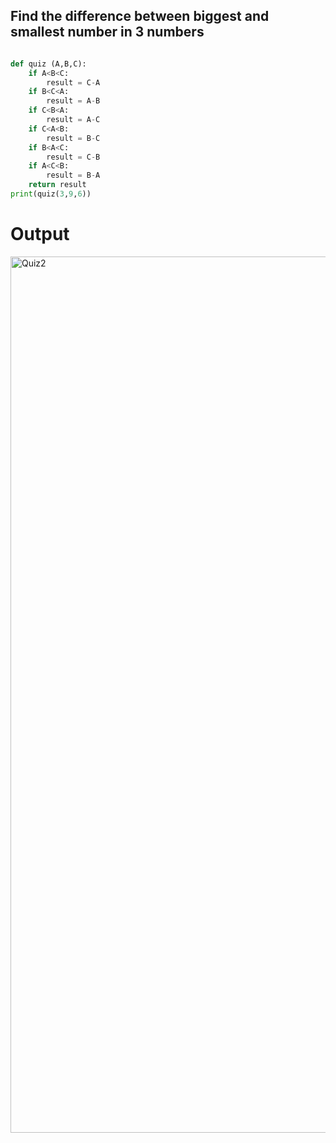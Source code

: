 ## Find the difference between biggest and smallest number in 3 numbers

```py

def quiz (A,B,C):
    if A<B<C:
        result = C-A
    if B<C<A:
        result = A-B
    if C<B<A:
        result = A-C
    if C<A<B:
        result = B-C
    if B<A<C:
        result = C-B
    if A<C<B:
        result = B-A
    return result
print(quiz(3,9,6))

```
# Output
<img width="1402" alt="Quiz2" src="https://user-images.githubusercontent.com/82266864/144792469-f8571030-c01c-4501-b814-d3862ad720e3.png">
